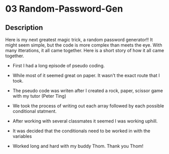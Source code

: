 # 03 Random-Password-Gen

## Description

Here is my next greatest magic trick, a random password generator!! It might seem simple, but the code is more complex than meets the eye. With many itterations, it all came together. Here is a short story of how it all came together.

- First I had a long episode of pseudo coding.

- While most of it seemed great on paper. It wasn't the exact route that I took.

- The pseudo code was writen after I created a rock, paper, scissor game with my tutor (Peter Ting)

- We took the process of writing out each array followed by each possible conditional statment.

- After working with several classmates it seemed I was working uphill.

- It was decided that the conditionals need to be worked in with the variables

- Worked long and hard with my buddy Thom. Thank you Thom!
